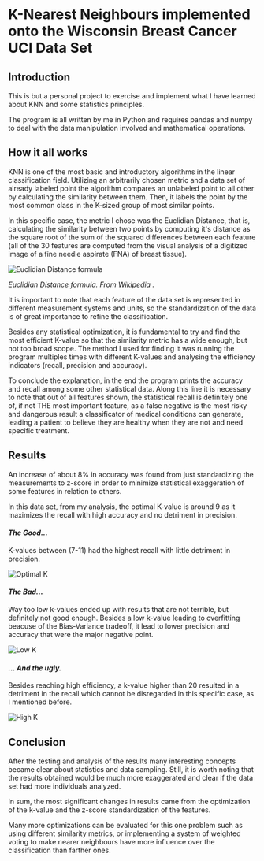 # K-Nearest Neighbours implemented onto the Wisconsin Breast Cancer UCI Data Set

## Introduction
This is but a personal project to exercise and implement what I have learned about KNN and some statistics principles.

The program is all written by me in Python and requires pandas and numpy to deal with the data manipulation involved and mathematical operations.

## How it all works

KNN is one of the most basic and introductory algorithms in the linear classification field. Utilizing an arbitrarily chosen metric and a data set of already labeled point the algorithm compares an unlabeled point to all other by calculating the similarity between them. Then, it labels the point by the most common class in the K-sized group of most similar points.

In this specific case, the metric I chose was the Euclidian Distance, that is, calculating the similarity between two points by computing it's distance as the square root of the sum of the squared differences between each feature (all of the 30 features are computed from the visual analysis of a digitized image of a fine needle aspirate (FNA) of breast tissue).

![Euclidian Distance formula](https://wikimedia.org/api/rest_v1/media/math/render/svg/795b967db2917cdde7c2da2d1ee327eb673276c0)

*Euclidian Distance formula. _From [Wikipedia](https://en.wikipedia.org/wiki/Euclidean_distance)_ .*

It is important to note that each feature of the data set is represented in different measurement systems and units, so the standardization of the data is of great importance to refine the classification.

Besides any statistical optimization, it is fundamental to try and find the most efficient K-value so that the similarity metric has a wide enough, but not too broad scope. The method I used for finding it was running the program multiples times with different K-values and analysing the efficiency indicators (recall, precision and accuracy).

To conclude the explanation, in the end the program prints the accuracy and recall among some other statistical data. Along this line it is necessary to note that out of all features shown, the statistical recall is definitely one of, if not THE most important feature, as a false negative is the most risky and dangerous result a classificator of medical conditions can generate, leading a patient to believe they are healthy when they are not and need specific treatment.


## Results
An increase of about 8% in accuracy was found from just standardizing the measurements to z-score in order to minimize statistical exaggeration of some features in relation to others.

In this data set, from my analysis, the optimal K-value is around 9 as it maximizes the recall with high accuracy and no detriment in precision.

#### *The Good...*

K-values between (7-11) had the highest recall with little detriment in precision.

![Optimal K](https://i.imgur.com/e2P3TJk.png)

#### *The Bad...*

Way too low k-values ended up with results that are not terrible, but definitely not good enough. Besides a low k-value leading to overfitting beacuse of the Bias-Variance tradeoff, it lead to lower precision and accuracy that were the major negative point.

![Low K](https://i.imgur.com/ZlG0pGb.png)


#### *... And the ugly.*

Besides reaching high efficiency, a k-value higher than 20 resulted in a detriment in the recall which cannot be disregarded in this specific case, as I mentioned before.

![High K](https://i.imgur.com/Ykb995I.png)


## Conclusion
After the testing and analysis of the results many interesting concepts became clear about statistics and data sampling. Still, it is worth noting that the results obtained would be much more exaggerated and clear if the data set had more individuals analyzed.

In sum, the most significant changes in results came from the optimization of the k-value and the z-score standardization of the features.

Many more optimizations can be evaluated for this one problem such as using different similarity metrics, or implementing a system of weighted voting to make nearer neighbours have more influence over the classification than farther ones.
